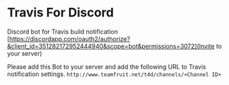 # Travis For Discord

Discord bot for Travis build notification
[https://discordapp.com/oauth2/authorize?&client_id=351282172952444940&scope=bot&permissions=3072](Invite to your server)

Please add this Bot to your server and add the following URL to Travis notification settings.
`http://www.teamfruit.net/t4d/channels/<Channel ID>`